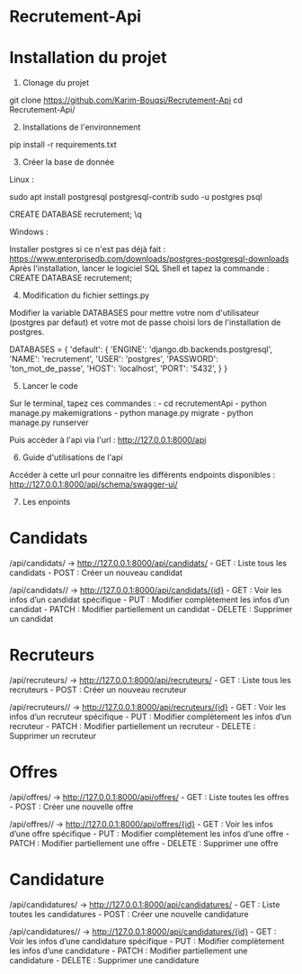 # Recrutement-Api

# Installation du projet

1) Clonage du projet

git clone https://github.com/Karim-Bouqsi/Recrutement-Api
cd Recrutement-Api/

2) Installations de l'environnement

pip install -r requirements.txt

3) Créer la base de donnée

Linux : 

sudo apt install postgresql postgresql-contrib
sudo -u postgres psql

CREATE DATABASE recrutement;
\q

Windows : 

Installer postgres si ce n'est pas déjà fait : https://www.enterprisedb.com/downloads/postgres-postgresql-downloads
Après l'installation, lancer le logiciel SQL Shell et tapez la commande :
CREATE DATABASE recrutement;

4) Modification du fichier settings.py

Modifier la variable DATABASES pour mettre votre nom d'utilisateur (postgres par defaut) et votre mot de passe choisi lors de l'installation de postgres.

DATABASES = {
    'default': {
        'ENGINE': 'django.db.backends.postgresql',
        'NAME': 'recrutement',
        'USER': 'postgres',
        'PASSWORD': 'ton_mot_de_passe',
        'HOST': 'localhost',
        'PORT': '5432',
    }
}

5) Lancer le code

Sur le terminal, tapez ces commandes : 
    - cd recrutementApi
    - python manage.py makemigrations
    - python manage.py migrate
    - python manage.py runserver

Puis accèder à l'api via l'url : http://127.0.0.1:8000/api


6) Guide d'utilisations de l'api

Accéder à cette url pour connaitre les différents endpoints disponibles : http://127.0.0.1:8000/api/schema/swagger-ui/

7) Les enpoints
 
# Candidats

/api/candidats/ -> http://127.0.0.1:8000/api/candidats/
    - GET : Liste tous les candidats
    - POST : Créer un nouveau candidat

/api/candidats/<id>/ -> http://127.0.0.1:8000/api/candidats/{id}
    - GET : Voir les infos d’un candidat spécifique
    - PUT : Modifier complètement les infos d’un candidat
    - PATCH : Modifier partiellement un candidat
    - DELETE : Supprimer un candidat

# Recruteurs

/api/recruteurs/ -> http://127.0.0.1:8000/api/recruteurs/
    - GET : Liste tous les recruteurs
    - POST : Créer un nouveau recruteur

/api/recruteurs/<id>/ -> http://127.0.0.1:8000/api/recruteurs/{id}
    - GET : Voir les infos d’un recruteur spécifique
    - PUT : Modifier complètement les infos d’un recruteur
    - PATCH : Modifier partiellement un recruteur
    - DELETE : Supprimer un recruteur

# Offres 

/api/offres/ -> http://127.0.0.1:8000/api/offres/
    - GET : Liste toutes les offres
    - POST : Créer une nouvelle offre

/api/offres/<id>/ -> http://127.0.0.1:8000/api/offres/{id}
    - GET : Voir les infos d’une offre spécifique
    - PUT : Modifier complètement les infos d’une offre
    - PATCH : Modifier partiellement une offre
    - DELETE : Supprimer une offre

# Candidature

/api/candidatures/ -> http://127.0.0.1:8000/api/candidatures/
    - GET : Liste toutes les candidatures
    - POST : Créer une nouvelle candidature

/api/candidatures/<id>/ -> http://127.0.0.1:8000/api/candidatures/{id}
    - GET : Voir les infos d’une candidature spécifique
    - PUT : Modifier complètement les infos d’une candidature
    - PATCH : Modifier partiellement une candidature
    - DELETE : Supprimer une candidature